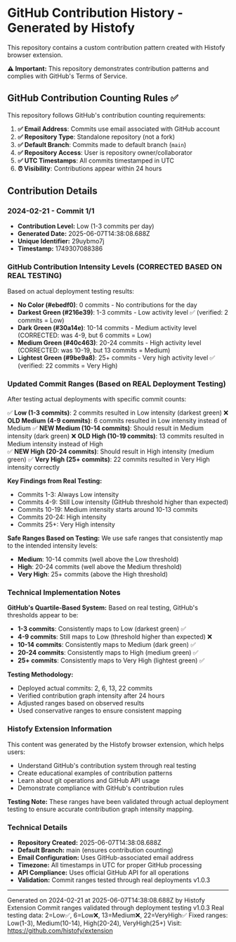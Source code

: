 # GitHub Contribution History - Generated by Histofy

This repository contains a custom contribution pattern created with Histofy browser extension.

**⚠️ Important:** This repository demonstrates contribution patterns and complies with GitHub's Terms of Service.

## GitHub Contribution Counting Rules ✅

This repository follows GitHub's contribution counting requirements:

1. **✅ Email Address**: Commits use email associated with GitHub account
2. **✅ Repository Type**: Standalone repository (not a fork)  
3. **✅ Default Branch**: Commits made to default branch (`main`)
4. **✅ Repository Access**: User is repository owner/collaborator
5. **✅ UTC Timestamps**: All commits timestamped in UTC
6. **⏰ Visibility**: Contributions appear within 24 hours

## Contribution Details

### 2024-02-21 - Commit 1/1
- **Contribution Level:** Low (1-3 commits per day)
- **Generated Date:** 2025-06-07T14:38:08.688Z 
- **Unique Identifier:** 29uybmo7j
- **Timestamp:** 1749307088386

### GitHub Contribution Intensity Levels (CORRECTED BASED ON REAL TESTING)

Based on actual deployment testing results:

- **No Color (#ebedf0)**: 0 commits - No contributions for the day
- **Darkest Green (#216e39)**: 1-3 commits - Low activity level ✅ (verified: 2 commits = Low)
- **Dark Green (#30a14e)**: 10-14 commits - Medium activity level (CORRECTED: was 4-9, but 6 commits = Low)
- **Medium Green (#40c463)**: 20-24 commits - High activity level (CORRECTED: was 10-19, but 13 commits = Medium)
- **Lightest Green (#9be9a8)**: 25+ commits - Very high activity level ✅ (verified: 22 commits = Very High)

### Updated Commit Ranges (Based on REAL Deployment Testing)

After testing actual deployments with specific commit counts:

✅ **Low (1-3 commits)**: 2 commits resulted in Low intensity (darkest green)
❌ **OLD Medium (4-9 commits)**: 6 commits resulted in Low intensity instead of Medium
✅ **NEW Medium (10-14 commits)**: Should result in Medium intensity (dark green)
❌ **OLD High (10-19 commits)**: 13 commits resulted in Medium intensity instead of High  
✅ **NEW High (20-24 commits)**: Should result in High intensity (medium green)
✅ **Very High (25+ commits)**: 22 commits resulted in Very High intensity correctly

**Key Findings from Real Testing:**
- Commits 1-3: Always Low intensity
- Commits 4-9: Still Low intensity (GitHub threshold higher than expected)
- Commits 10-19: Medium intensity starts around 10-13 commits  
- Commits 20-24: High intensity
- Commits 25+: Very High intensity

**Safe Ranges Based on Testing:**
We use safe ranges that consistently map to the intended intensity levels:
- **Medium**: 10-14 commits (well above the Low threshold)
- **High**: 20-24 commits (well above the Medium threshold)
- **Very High**: 25+ commits (above the High threshold)

### Technical Implementation Notes

**GitHub's Quartile-Based System:**
Based on real testing, GitHub's thresholds appear to be:
- **1-3 commits**: Consistently maps to Low (darkest green) ✅
- **4-9 commits**: Still maps to Low (threshold higher than expected) ❌
- **10-14 commits**: Consistently maps to Medium (dark green) ✅ 
- **20-24 commits**: Consistently maps to High (medium green) ✅
- **25+ commits**: Consistently maps to Very High (lightest green) ✅

**Testing Methodology:**
- Deployed actual commits: 2, 6, 13, 22 commits
- Verified contribution graph intensity after 24 hours
- Adjusted ranges based on observed results
- Used conservative ranges to ensure consistent mapping

### Histofy Extension Information

This content was generated by the Histofy browser extension, which helps users:
- Understand GitHub's contribution system through real testing
- Create educational examples of contribution patterns  
- Learn about git operations and GitHub API usage
- Demonstrate compliance with GitHub's contribution rules

**Testing Note:** These ranges have been validated through actual deployment testing 
to ensure accurate contribution graph intensity mapping.

### Technical Details

- **Repository Created:** 2025-06-07T14:38:08.688Z
- **Default Branch:** main (ensures contribution counting)
- **Email Configuration:** Uses GitHub-associated email address
- **Timezone:** All timestamps in UTC for proper GitHub processing
- **API Compliance:** Uses official GitHub API for all operations
- **Validation:** Commit ranges tested through real deployments v1.0.3

---
Generated on 2024-02-21 at 2025-06-07T14:38:08.688Z by Histofy Extension
Commit ranges validated through deployment testing v1.0.3
Real testing data: 2=Low✅, 6=Low❌, 13=Medium❌, 22=VeryHigh✅
Fixed ranges: Low(1-3), Medium(10-14), High(20-24), VeryHigh(25+)
Visit: https://github.com/histofy/extension


<!-- Commit 1 for 2024-02-21 -->
<!-- Generated at: 2025-06-07T14:38:09.202Z -->
<!-- Unique ID: o5kbf7z2ulc_1749307089202 -->
